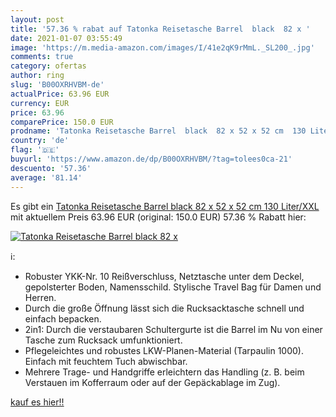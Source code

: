 ```yaml
---
layout: post
title: '57.36 % rabat auf Tatonka Reisetasche Barrel  black  82 x '
date: 2021-01-07 03:55:49
image: 'https://m.media-amazon.com/images/I/41e2qK9rMmL._SL200_.jpg'
comments: true
category: ofertas
author: ring
slug: 'B00OXRHVBM-de'
actualPrice: 63.96 EUR
currency: EUR
price: 63.96
comparePrice: 150.0 EUR
prodname: 'Tatonka Reisetasche Barrel  black  82 x 52 x 52 cm  130 Liter/XXL'
country: 'de'
flag: '🇩🇪'
buyurl: 'https://www.amazon.de/dp/B00OXRHVBM/?tag=tolees0ca-21'
descuento: '57.36'
average: '81.14'
---
```


Es gibt ein [Tatonka Reisetasche Barrel  black  82 x 52 x 52 cm  130 Liter/XXL](https://www.amazon.de/dp/B00OXRHVBM/?tag=tolees0ca-21) mit aktuellem Preis 63.96 EUR (original: 150.0 EUR) 57.36 % Rabatt hier:

[![Tatonka Reisetasche Barrel  black  82 x ](https://m.media-amazon.com/images/I/41e2qK9rMmL._SL200_.jpg)](https://www.amazon.de/dp/B00OXRHVBM/?tag=tolees0ca-21)

ℹ️:

- Robuster YKK-Nr. 10 Reißverschluss, Netztasche unter dem Deckel, gepolsterter Boden, Namensschild. Stylische Travel Bag für Damen und Herren.
- Durch die große Öffnung lässt sich die Rucksacktasche schnell und einfach bepacken.
- 2in1: Durch die verstaubaren Schultergurte ist die Barrel im Nu von einer Tasche zum Rucksack umfunktioniert.
- Pflegeleichtes und robustes LKW-Planen-Material (Tarpaulin 1000). Einfach mit feuchtem Tuch abwischbar.
- Mehrere Trage- und Handgriffe erleichtern das Handling (z. B. beim Verstauen im Kofferraum oder auf der Gepäckablage im Zug).

[kauf es hier!!](https://www.amazon.de/dp/B00OXRHVBM/?tag=tolees0ca-21)
